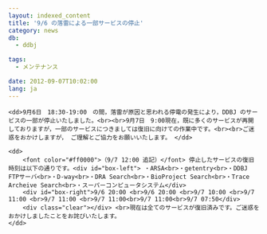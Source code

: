 ```yaml
---
layout: indexed_content
title: '9/6 の落雷による一部サービスの停止'
category: news
db:
  - ddbj

tags:
  - メンテナンス

date: 2012-09-07T10:02:00
lang: ja
---
```


<dl>

    <dd>9月6日　18:30-19:00　の間，落雷が原因と思われる停電の発生により，DDBJ のサービスの一部が停止いたしました。<br><br>9月7日　9:00現在，既に多くのサービスが再開しておりますが，一部のサービスにつきましては復旧に向けての作業中です。<br><br>ご迷惑をおかけしますが， ご理解とご協力をお願いいたします。 </dd>

    <dd>
        <font color="#ff0000">（9/7 12:00 追記）</font> 停止したサービスの復旧時刻は以下の通りです。<div id="box-left"> ・ARSA<br>・getentry<br>・DDBJ FTPサーバ<br>・D-way<br>・DRA Search<br>・BioProject Search<br>・Trace Archeive Search<br>・スーパーコンピュータシステム</div>
        <div id="box-right">9/6 20:00 <br>9/6 20:00 <br>9/7 10:00 <br>9/7 11:00 <br>9/7 11:00 <br>9/7 11:00<br>9/7 11:00<br>9/7 07:50</div>
        <div class="clear"></div> <br>現在は全てのサービスが復旧済みです。ご迷惑をおかけしましたことをお詫びいたします。
    </dd>
</dl>
